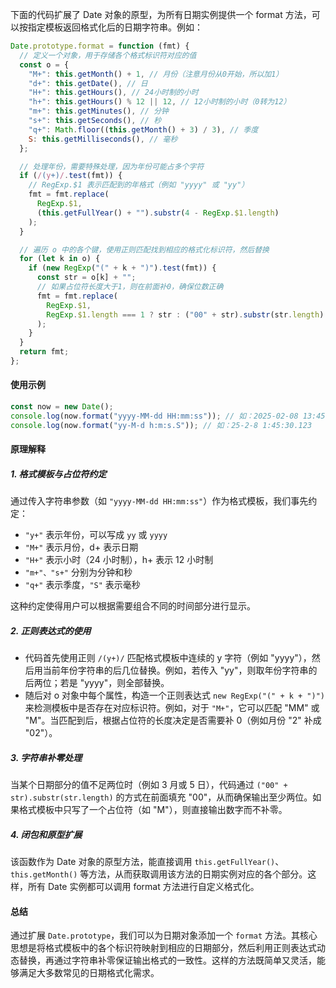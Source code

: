 下面的代码扩展了 Date 对象的原型，为所有日期实例提供一个 format 方法，可以按指定模板返回格式化后的日期字符串。例如：

```js
Date.prototype.format = function (fmt) {
  // 定义一个对象，用于存储各个格式标识符对应的值
  const o = {
    "M+": this.getMonth() + 1, // 月份（注意月份从0开始，所以加1）
    "d+": this.getDate(), // 日
    "H+": this.getHours(), // 24小时制的小时
    "h+": this.getHours() % 12 || 12, // 12小时制的小时（0转为12）
    "m+": this.getMinutes(), // 分钟
    "s+": this.getSeconds(), // 秒
    "q+": Math.floor((this.getMonth() + 3) / 3), // 季度
    S: this.getMilliseconds(), // 毫秒
  };

  // 处理年份，需要特殊处理，因为年份可能占多个字符
  if (/(y+)/.test(fmt)) {
    // RegExp.$1 表示匹配到的年格式（例如 "yyyy" 或 "yy"）
    fmt = fmt.replace(
      RegExp.$1,
      (this.getFullYear() + "").substr(4 - RegExp.$1.length)
    );
  }

  // 遍历 o 中的各个键，使用正则匹配找到相应的格式化标识符，然后替换
  for (let k in o) {
    if (new RegExp("(" + k + ")").test(fmt)) {
      const str = o[k] + "";
      // 如果占位符长度大于1，则在前面补0，确保位数正确
      fmt = fmt.replace(
        RegExp.$1,
        RegExp.$1.length === 1 ? str : ("00" + str).substr(str.length)
      );
    }
  }
  return fmt;
};
```

#### 使用示例

```js
const now = new Date();
console.log(now.format("yyyy-MM-dd HH:mm:ss")); // 如：2025-02-08 13:45:30
console.log(now.format("yy-M-d h:m:s.S")); // 如：25-2-8 1:45:30.123
```

#### 原理解释

##### 1. 格式模板与占位符约定

通过传入字符串参数（如 `"yyyy-MM-dd HH:mm:ss"`）作为格式模板，我们事先约定：

- `"y+"` 表示年份，可以写成 `yy` 或 `yyyy`
- `"M+"` 表示月份，d+ 表示日期
- `"H+"` 表示小时（24 小时制），h+ 表示 12 小时制
- `"m+"、"s+"` 分别为分钟和秒
- `"q+"` 表示季度，`"S"` 表示毫秒

这种约定使得用户可以根据需要组合不同的时间部分进行显示。

##### 2. 正则表达式的使用

- 代码首先使用正则 `/(y+)/` 匹配格式模板中连续的 y 字符（例如 "yyyy"），然后用当前年份字符串的后几位替换。例如，若传入 "yy"，则取年份字符串的后两位；若是 "yyyy"，则全部替换。
- 随后对 o 对象中每个属性，构造一个正则表达式 `new RegExp("(" + k + ")")` 来检测模板中是否存在对应标识符。例如，对于 `"M+"`，它可以匹配 "MM" 或 "M"。当匹配到后，根据占位符的长度决定是否需要补 0（例如月份 "2" 补成 "02"）。

##### 3. 字符串补零处理

当某个日期部分的值不足两位时（例如 3 月或 5 日），代码通过 `("00" + str).substr(str.length)` 的方式在前面填充 "00"，从而确保输出至少两位。如果格式模板中只写了一个占位符（如 "M"），则直接输出数字而不补零。

##### 4. 闭包和原型扩展

该函数作为 Date 对象的原型方法，能直接调用 `this.getFullYear()`、`this.getMonth()` 等方法，从而获取调用该方法的日期实例对应的各个部分。这样，所有 Date 实例都可以调用 format 方法进行自定义格式化。

#### 总结

通过扩展 `Date.prototype`，我们可以为日期对象添加一个 `format` 方法。其核心思想是将格式模板中的各个标识符映射到相应的日期部分，然后利用正则表达式动态替换，再通过字符串补零保证输出格式的一致性。这样的方法既简单又灵活，能够满足大多数常见的日期格式化需求。
